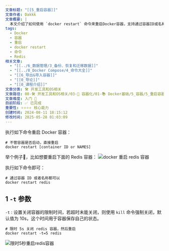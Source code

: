 ```yaml
---
文章标题: "[[5_重启容器]]"
文章作者: Dakkk
文章概要: |
  本文介绍了如何使用 `docker restart` 命令来重启Docker容器，支持通过容器ID或名称操作，并讲解了 `-t` 参数用于设置容器关闭的超时时间，以确保容器正确重启。
tags:
  - Docker
  - 容器
  - 重启
  - docker restart
  - 命令
  - Redis
相关文章:
  - "[[../6_数据管理/3_备份、恢复和迁移数据]]"
  - "[[../8_Docker Compose/4_命令大全]]"
  - "[[6_导出&导入容器]]"
  - "[[0_导论]]"
  - "[[0_课程介绍]]"
文章分类: 🛠️ 开发工具和OS相关
文章路径: 08-🛠️ 开发工具和OS相关/03-🐋 容器化/01-📚 Docker基础/5_容器/5_重启容器.md
文章难度: 入门 🌱
目前阶段: ✅ 已完成
重要性: ⭐⭐⭐⭐ 核心能力
创建时间: 2024-08-11 18:15:12
修改时间: 2025-05-28 01:03:09
---
```



执行如下命令重启 Docker 容器：

```
# 不管容器是否启动，直接重启
docker restart [container ID or NAMES]
```

举个例子🌰，比如想要重启下面的 Redis 容器：
![docker 重启 redis 容器](https://img.quanxiaoha.com/quanxiaoha/165693588723614 "docker 重启 redis 容器")

执行如下命令即可：

```
# 通过容器 ID 或者名称都可以
docker restart redis
```

## 1 `-t` 参数

`-t` : 设置关闭容器的限制时间，若超时未能关闭，则使用 `kill` 命令强制关闭，默认值为 10s，这个时间用于容器保存自己的状态。

```
# 限时 5s 关闭 redis 容器，然后重启
docker restart -t=5 redis
```

![限时5秒重启redis容器](https://img.quanxiaoha.com/quanxiaoha/165698171421931 "限时 5 秒重启 redis 容器")